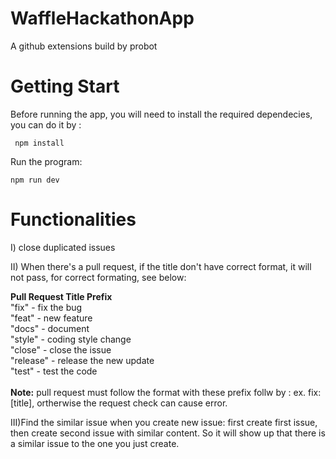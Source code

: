 # WaffleHackathonApp

A github extensions build by probot

# Getting Start
Before running the app, you will need to install the required dependecies, you can do it by :

 ```
  npm install
```
Run the program: 
 ```
 npm run dev 
```

# Functionalities

I) close duplicated issues 

II) When there's a pull request, if the title don't have correct format, it will not pass, for correct formating, see below:

<strong>Pull Request Title Prefix</strong><br>
  "fix" - fix the bug<br>
  "feat" - new feature<br>
  "docs" - document<br>
  "style" - coding style change<br>
  "close" - close the issue<br>
  "release" - release the new update<br>
  "test" - test the code<br><br>
<strong>Note:</strong> pull request must follow the format with these prefix follw by : ex. fix:[title], ortherwise the request check can cause error.

III)Find the similar issue when you create new issue:
first create first issue, then create second issue with similar content.
So it will show up that there is a similar issue to the one you just create.
